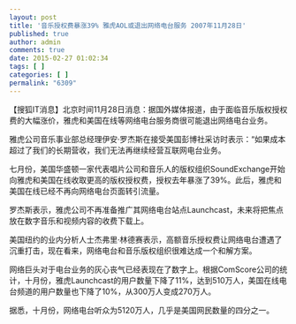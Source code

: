 ```yaml
---
layout: post
title: '音乐授权费暴涨39% 雅虎AOL或退出网络电台服务 2007年11月28日'
published: true
author: admin
comments: true
date: 2015-02-27 01:02:34
tags: [ ]
categories: [ ]
permalink: "6309"
---
```

【搜狐IT消息】北京时间11月28日消息：据国外媒体报道，由于面临音乐版权授权费的大幅涨价，雅虎和美国在线等网络电台服务商很可能退出网络电台业务。

雅虎公司音乐事业部总经理伊安·罗杰斯在接受美国彭博社采访时表示：“如果成本超过了我们的长期营收，我们无法再继续经营互联网电台业务。

七月份，美国华盛顿一家代表唱片公司和音乐人的版权组织SoundExchange开始向雅虎和美国在线收取更高的版权授权费，授权去年暴涨了39%。此后，雅虎和美国在线已经不再向网络电台页面转引流量。

罗杰斯表示，雅虎公司不再准备推广其网络电台站点Launchcast，未来将把焦点放在数字音乐和视频内容的收费下载上。

美国纽约的业内分析人士杰弗里·林德赛表示，高额音乐授权费让网络电台遭遇了沉重打击，现在看来，网络电台和音乐版权组织很难达成一个和解方案。

网络巨头对于电台业务的灰心丧气已经表现在了数字上。根据ComScore公司的统计，十月份，雅虎Launchcast的用户数量下降了11%，达到510万人，美国在线电台频道的用户数量也下降了10%，从300万人变成270万人。

据悉，十月份，网络电台听众为5120万人，几乎是美国网民数量的四分之一。